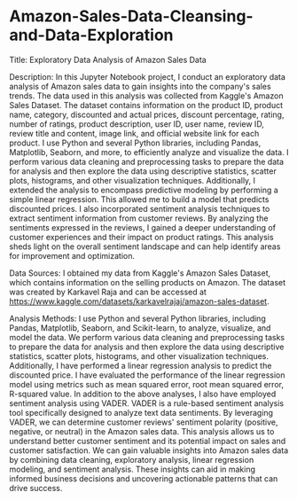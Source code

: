 # Amazon-Sales-Data-Cleansing-and-Data-Exploration

Title: 
Exploratory Data Analysis of Amazon Sales Data

Description:
In this Jupyter Notebook project, I conduct an exploratory data analysis of Amazon sales data to gain insights into the company's sales trends. The data used in this analysis was collected from Kaggle's Amazon Sales Dataset. The dataset contains information on the product ID, product name, category, discounted and actual prices, discount percentage, rating, number of ratings, product description, user ID, user name, review ID, review title and content, image link, and official website link for each product. I use Python and several Python libraries, including Pandas, Matplotlib, Seaborn, and more, to efficiently analyze and visualize the data. I perform various data cleaning and preprocessing tasks to prepare the data for analysis and then explore the data using descriptive statistics, scatter plots, histograms, and other visualization techniques.
Additionally, I extended the analysis to encompass predictive modeling by performing a simple linear regression. This allowed me to build a model that predicts discounted prices. I also incorporated sentiment analysis techniques to extract sentiment information from customer reviews. By analyzing the sentiments expressed in the reviews, I gained a deeper understanding of customer experiences and their impact on product ratings. This analysis sheds light on the overall sentiment landscape and can help identify areas for improvement and optimization.

Data Sources:
I obtained my data from Kaggle's Amazon Sales Dataset, which contains information on the selling products on Amazon. The dataset was created by Karkavel Raja and can be accessed at https://www.kaggle.com/datasets/karkavelrajaj/amazon-sales-dataset.

Analysis Methods:
I use Python and several Python libraries, including Pandas, Matplotlib, Seaborn, and Scikit-learn, to analyze, visualize, and model the data. We perform various data cleaning and preprocessing tasks to prepare the data for analysis and then explore the data using descriptive statistics, scatter plots, histograms, and other visualization techniques. Additionally, I have performed a linear regression analysis to predict the discounted price. I have evaluated the performance of the linear regression model using metrics such as mean squared error, root mean squared error, R-squared value.
In addition to the above analyses, I also have employed sentiment analysis using VADER. VADER is a rule-based sentiment analysis tool specifically designed to analyze text data sentiments. By leveraging VADER, we can determine customer reviews' sentiment polarity (positive, negative, or neutral) in the Amazon sales data. This analysis allows us to understand better customer sentiment and its potential impact on sales and customer satisfaction.
We can gain valuable insights into Amazon sales data by combining data cleaning, exploratory analysis, linear regression modeling, and sentiment analysis. These insights can aid in making informed business decisions and uncovering actionable patterns that can drive success.


